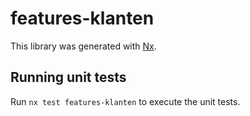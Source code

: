 # features-klanten

This library was generated with [Nx](https://nx.dev).

## Running unit tests

Run `nx test features-klanten` to execute the unit tests.
